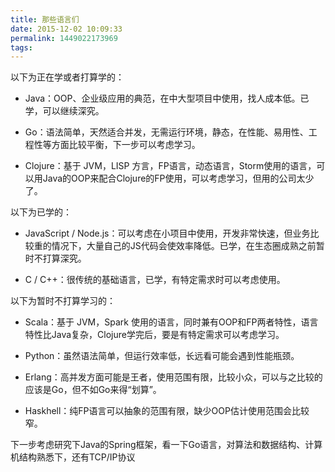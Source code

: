```yaml
---
title: 那些语言们
date: 2015-12-02 10:09:33
permalink: 1449022173969
tags:
---
```


以下为正在学或者打算学的：

- Java：OOP、企业级应用的典范，在中大型项目中使用，找人成本低。已学，可以继续深究。

- Go：语法简单，天然适合并发，无需运行环境，静态，在性能、易用性、工程性等方面比较平衡，下一步可以考虑学习。

- Clojure：基于 JVM，LISP 方言，FP语言，动态语言，Storm使用的语言，可以用Java的OOP来配合Clojure的FP使用，可以考虑学习，但用的公司太少了。


以下为已学的：

- JavaScript / Node.js：可以考虑在小项目中使用，开发非常快速，但业务比较重的情况下，大量自己的JS代码会使效率降低。已学，在生态圈成熟之前暂时不打算深究。

- C / C++：很传统的基础语言，已学，有特定需求时可以考虑使用。

以下为暂时不打算学习的：

- Scala：基于 JVM，Spark 使用的语言，同时兼有OOP和FP两者特性，语言特性比Java复杂，Clojure学完后，要是有特定需求可以考虑学习。

- Python：虽然语法简单，但运行效率低，长远看可能会遇到性能瓶颈。

- Erlang：高并发方面可能是王者，使用范围有限，比较小众，可以与之比较的应该是Go，但不如Go来得“划算”。

- Haskhell：纯FP语言可以抽象的范围有限，缺少OOP估计使用范围会比较窄。

下一步考虑研究下Java的Spring框架，看一下Go语言，对算法和数据结构、计算机结构熟悉下，还有TCP/IP协议